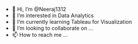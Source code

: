 - 👋 Hi, I’m @Neeraj1312
- 👀 I’m interested in Data Analytics
- 🌱 I’m currently learning Tableau for Visualization
- 💞️ I’m looking to collaborate on ...
- 📫 How to reach me ...

<!---
Neeraj1312/Neeraj1312 is a ✨ special ✨ repository because its `README.md` (this file) appears on your GitHub profile.
You can click the Preview link to take a look at your changes.
--->
